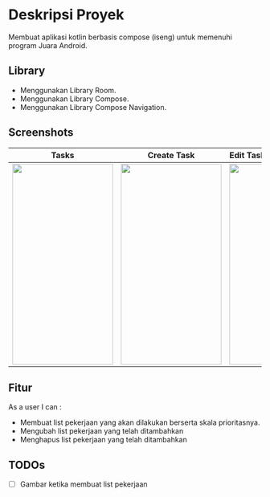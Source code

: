 # Deskripsi Proyek
Membuat aplikasi kotlin berbasis compose (iseng) untuk memenuhi program Juara Android.

## Library
- Menggunakan Library Room.
- Menggunakan Library Compose.
- Menggunakan Library Compose Navigation.

## Screenshots
| Tasks | Create Task | Edit Task |
|:-----:|:-----:|:-----|
|<img src="https://user-images.githubusercontent.com/126171072/221667436-674dbca6-1de7-4aad-9fde-9cc85b75f862.jpg" width="200" height="400"> | <img src="https://user-images.githubusercontent.com/126171072/221667386-90e39fea-d903-48e0-97a8-22a1fa99c173.jpg" width="200" height="400"> |  <img src="https://user-images.githubusercontent.com/126171072/221667420-83b8257c-a156-454c-96f3-af8ed51a50ee.jpg" width="200" height="400"> |

## Fitur
As a user I can :
- Membuat list pekerjaan yang akan dilakukan berserta skala prioritasnya.
- Mengubah list pekerjaan yang telah ditambahkan
- Menghapus list pekerjaan yang telah ditambahkan

## TODOs
- [ ] Gambar ketika membuat list pekerjaan
